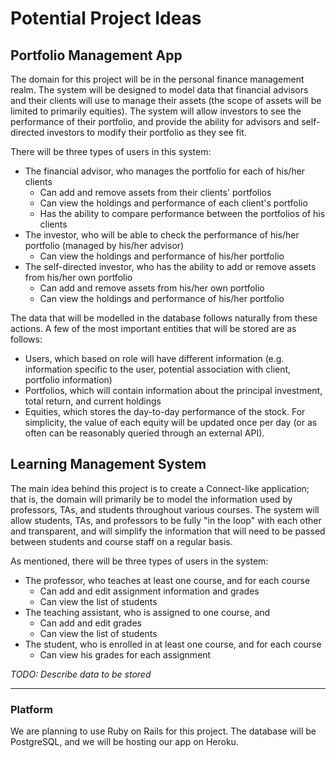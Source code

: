 # Potential Project Ideas
  
## Portfolio Management App

The domain for this project will be in the personal finance management realm. The system will be designed to model data that financial advisors and their clients will use to manage their assets (the scope of assets will be limited to primarily equities). The system will allow investors to see the performance of their portfolio, and provide the ability for advisors and self-directed investors to modify their portfolio as they see fit.

There will be three types of users in this system:
* The financial advisor, who manages the portfolio for each of his/her clients
  * Can add and remove assets from their clients' portfolios
  * Can view the holdings and performance of each client's portfolio
  * Has the ability to compare performance between the portfolios of his clients
* The investor, who will be able to check the performance of his/her portfolio (managed by his/her advisor)
  * Can view the holdings and performance of his/her portfolio
* The self-directed investor, who has the ability to add or remove assets from his/her own portfolio
  * Can add and remove assets from his/her own portfolio
  * Can view the holdings and performance of his/her portfolio

The data that will be modelled in the database follows naturally from these actions. A few of the most important entities that will be stored are as follows:
* Users, which based on role will have different information (e.g. information specific to the user, potential association with client, portfolio information)
* Portfolios, which will contain information about the principal investment, total return, and current holdings
* Equities, which stores the day-to-day performance of the stock. For simplicity, the value of each equity will be updated once per day (or as often can be reasonably queried through an external API).

## Learning Management System

The main idea behind this project is to create a Connect-like application; that is, the domain will primarily be to model the information used by professors, TAs, and students throughout various courses. The system will allow students, TAs, and professors to be fully "in the loop" with each other and transparent, and will simplify the information that will need to be passed between students and course staff on a regular basis.

As mentioned, there will be three types of users in the system:
* The professor, who teaches at least one course, and for each course
  * Can add and edit assignment information and grades
  * Can view the list of students
* The teaching assistant, who is assigned to one course, and
  * Can add and edit grades
  * Can view the list of students
* The student, who is enrolled in at least one course, and for each course
  * Can view his grades for each assignment
  
*TODO: Describe data to be stored*

---

### Platform

We are planning to use Ruby on Rails for this project. The database will be PostgreSQL, and we will be hosting our app on Heroku.

